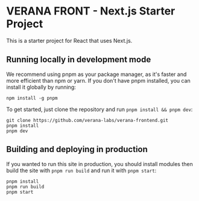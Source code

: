 
# VERANA FRONT - Next.js Starter Project 

This is a starter project for React that uses Next.js.

## Running locally in development mode

We recommend using pnpm as your package manager, as it's faster and more efficient than npm or yarn. If you don't have pnpm installed, you can install it globally by running:
    
    npm install -g pnpm

To get started, just clone the repository and run `pnpm install && pnpm dev`:

    git clone https://github.com/verana-labs/verana-frontend.git
    pnpm install
    pnpm dev

## Building and deploying in production

If you wanted to run this site in production, you should install modules then build the site with `pnpm run build` and run it with `pnpm start`:

    pnpm install
    pnpm run build
    pnpm start